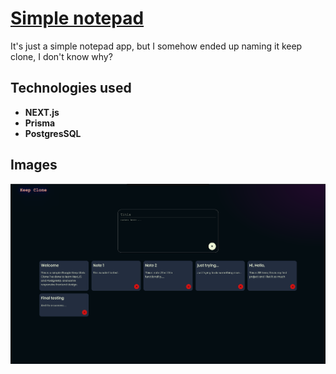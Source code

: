 # [Simple notepad](https://keep-clone-next.onrender.com/)

It's just a simple notepad app, but I somehow ended up naming it keep clone, I don't know why?

## Technologies used

- **NEXT.js**
- **Prisma**
- **PostgresSQL**

## Images

![Image](./markdownImages/kcn.png)
